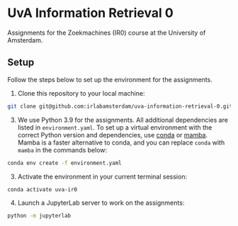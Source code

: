 # UvA Information Retrieval 0
Assignments for the Zoekmachines (IR0) course at the University of Amsterdam.

## Setup
Follow the steps below to set up the environment for the assignments.

1. Clone this repository to your local machine:
```bash
git clone git@github.com:irlabamsterdam/uva-information-retrieval-0.git
```

3. We use Python 3.9 for the assignments. All additional dependencies are listed in `environment.yaml`. To set up a virtual environment with the correct Python version and dependencies, use [conda](https://docs.anaconda.com/miniconda/) or [mamba](https://mamba.readthedocs.io/en/latest/installation/mamba-installation.html). Mamba is a faster alternative to conda, and you can replace `conda` with `mamba` in the commands below:
```bash
conda env create -f environment.yaml
``` 
3. Activate the environment in your current terminal session:
```bash
conda activate uva-ir0
```
4. Launch a JupyterLab server to work on the assignments:
```bash
python -m jupyterlab
```
